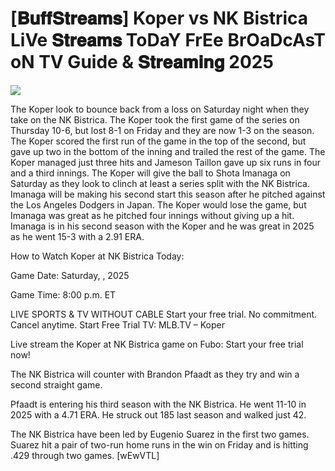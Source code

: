 #  [𝐁𝐮𝐟𝐟𝐒𝐭𝐫𝐞𝐚𝐦𝐬] Koper vs NK Bistrica LiVe 𝐒𝐭𝐫𝐞𝐚𝐦𝐬 ToDaY FrEe BrOaDcAsT oN TV Guide & 𝐒𝐭𝐫𝐞𝐚𝐦𝐢𝐧𝐠  2025  
  
  
[![](https://i.imgur.com/qSNzIqt.png)](https://movie.rssnews.media/aJNjaFdU.php)  
  
The Koper look to bounce back from a loss on Saturday night when they take on the NK Bistrica. The Koper took the first game of the series on Thursday 10-6, but lost 8-1 on Friday and they are now 1-3 on the season. The Koper scored the first run of the game in the top of the second, but gave up two in the bottom of the inning and trailed the rest of the game. The Koper managed just three hits and Jameson Taillon gave up six runs in four and a third innings. The Koper will give the ball to Shota Imanaga on Saturday as they look to clinch at least a series split with the NK Bistrica. Imanaga will be making his second start this season after he pitched against the Los Angeles Dodgers in Japan. The Koper would lose the game, but Imanaga was great as he pitched four innings without giving up a hit. Imanaga is in his second season with the Koper and he was great in 2025 as he went 15-3 with a 2.91 ERA.

How to Watch Koper at NK Bistrica Today:

Game Date: Saturday, , 2025

Game Time: 8:00 p.m. ET

LIVE SPORTS & TV WITHOUT CABLE
Start your free trial. No commitment. Cancel anytime.
Start Free Trial
TV: MLB.TV – Koper

Live stream the Koper at NK Bistrica game on Fubo: Start your free trial now!

The NK Bistrica will counter with Brandon Pfaadt as they try and win a second straight game.

Pfaadt is entering his third season with the NK Bistrica. He went 11-10 in 2025 with a 4.71 ERA. He struck out 185 last season and walked just 42.

The NK Bistrica have been led by Eugenio Suarez in the first two games. Suarez hit a pair of two-run home runs in the win on Friday and is hitting .429 through two games. [wEwVTL]